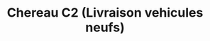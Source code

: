 ---
title: "Chereau C2 (Livraison vehicules neufs)"
url: /ducey/chereau-c2-livraison-vehicules-neufs/
shop: Allgemein
---